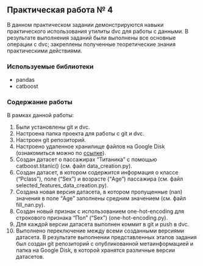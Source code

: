 ## Практическая работа № 4
В данном практическом задании демонстрируются навыки практического использования утилиты dvc для работы с данными. 
В результате выполнения заданий были выполнены все основные операции с dvc; закреплены полученные теоретические знания практическими действиями.
### Используемые библиотеки
- pandas
- catboost
### Содержание работы
В рамках данной работы:
1. Были установлены git и dvc.
2. Настроена папка проекта для работы с git и dvc.
3. Настроен git репозиторий.
4. Настроено удаленное хранилище файлов на Google Disk (ознакомиться можно по [ссылке](https://drive.google.com/drive/u/0/folders/1Wnt6wonGDXc60VRWlcqEllFTiucTSIcN)).
5. Создан датасет о пассажирах “Титаника” с помощью catboost.titanic() (см. файл data_creation.py).
6. Создан датасет, в котором содержится информация о классе (“Pclass”),  поле (“Sex”) и возрасте (“Age”) пассажира (см. файл selected_features_data_creation.py).
7. Создана новая версия датасета, в котором пропущенные (nan) значения в поле “Age” заполнены средним значением (см. файл fill_nan.py).
8. Создан новый признак с использованием one-hot-encoding для строкового признака “Пол” (“Sex”) (one-hot-encoding.py).
9. Для каждой версии датасета выполнен коммит в git и push в dvc.
10. Выполнено переключение между всеми созданными версиями датасета. 
В результате выполнении представленных этапов задания был создан git репозиторий с опубликованной метаинформацией и папка на Google Disk, в которой хранятся различные версии датасетов.
